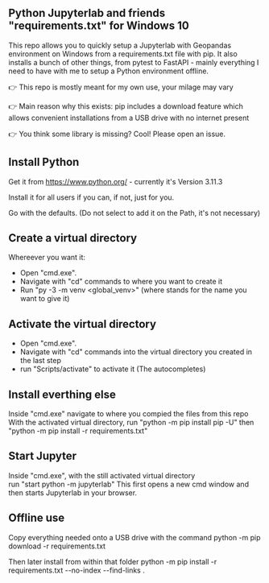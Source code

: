 Python Jupyterlab and friends "requirements.txt" for Windows 10
-----------------------------------------------------------------

This repo allows you to quickly setup a Jupyterlab with Geopandas environment on Windows from a requirements.txt file with pip. 
It also installs a bunch of other things, from pytest to FastAPI - mainly everything I need to have with me to setup a Python environment offline.

👉 This repo is mostly meant for my own use, your milage may vary

👉 Main reason why this exists: pip includes a download feature which allows convenient installations from a USB drive with no internet present

👉 You think some library is missing? Cool! Please open an issue.


Install Python
--------------
Get it from https://www.python.org/ - currently it's Version 3.11.3

Install it for all users if you can, if not, just for you.

Go with the defaults. (Do not select to add it on the Path, it's not necessary)


Create a virtual directory
--------------------------

Whereever you want it:

- Open "cmd.exe".
- Navigate with "cd" commands to where you want to create it
- Run "py -3 -m venv <global_venv>" (where <global venv> stands for the name you want to give it)


Activate the virtual directory
------------------------------
- Open "cmd.exe".
- Navigate with "cd" commands into the virtual directory you created in the last step
- run "Scripts/activate" to activate it (The autocompletes)


Install everthing else
----------------------
Inside "cmd.exe" navigate to where you compied the files from this repo
With the activated virtual directory, run
"python -m pip install pip -U"
then
"python -m pip install -r requirements.txt"


Start Jupyter
----------------------
Inside "cmd.exe", with the still activated virtual directory  
run "start python -m jupyterlab"
This first opens a new cmd window and then starts Jupyterlab in your browser.


Offline use
-----------
Copy everything needed onto a USB drive with the command
python -m pip download -r requirements.txt

Then later install from within that folder
python -m pip install -r requirements.txt --no-index --find-links .

